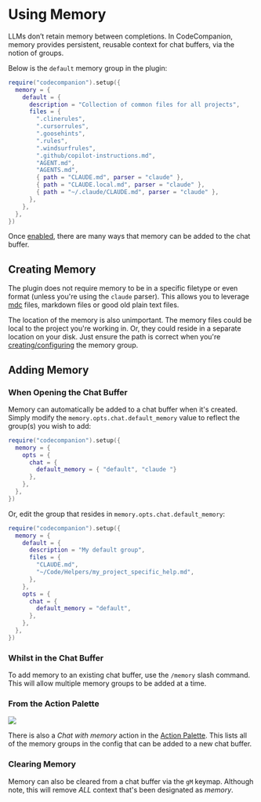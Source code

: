 # Using Memory

LLMs don’t retain memory between completions. In CodeCompanion, memory provides persistent, reusable context for chat buffers, via the notion of groups.

Below is the `default` memory group in the plugin:

```lua
require("codecompanion").setup({
  memory = {
    default = {
      description = "Collection of common files for all projects",
      files = {
        ".clinerules",
        ".cursorrules",
        ".goosehints",
        ".rules",
        ".windsurfrules",
        ".github/copilot-instructions.md",
        "AGENT.md",
        "AGENTS.md",
        { path = "CLAUDE.md", parser = "claude" },
        { path = "CLAUDE.local.md", parser = "claude" },
        { path = "~/.claude/CLAUDE.md", parser = "claude" },
      },
    },
  },
})
```

Once [enabled](/configuration/memory#enabling-memory), there are many ways that memory can be added to the chat buffer.

## Creating Memory

The plugin does not require memory to be in a specific filetype or even format (unless you're using the `claude` parser). This allows you to leverage [mdc](https://docs.cursor.com/en/context/rules#rule-anatomy) files, markdown files or good old plain text files.

The location of the memory is also unimportant. The memory files could be local to the project you're working in. Or, they could reside in a separate location on your disk. Just ensure the path is correct when you're [creating/configuring](/configuration/memory#working-with-groups) the memory group.

## Adding Memory

### When Opening the Chat Buffer

Memory can automatically be added to a chat buffer when it's created. Simply modify the `memory.opts.chat.default_memory` value to reflect the group(s) you wish to add:

```lua
require("codecompanion").setup({
  memory = {
    opts = {
      chat = {
        default_memory = { "default", "claude "}
      },
    },
  },
})
```

Or, edit the group that resides in `memory.opts.chat.default_memory`:

```lua
require("codecompanion").setup({
  memory = {
    default = {
      description = "My default group",
      files = {
        "CLAUDE.md",
        "~/Code/Helpers/my_project_specific_help.md",
      },
    },
    opts = {
      chat = {
        default_memory = "default",
      },
    },
  },
})
```

### Whilst in the Chat Buffer

To add memory to an existing chat buffer, use the `/memory` slash command. This will allow multiple memory groups to be added at a time.

### From the Action Palette

<img src="https://github.com/user-attachments/assets/09ecd976-ac8b-446f-bed3-a8122617eb79">

There is also a _Chat with memory_ action in the [Action Palette](/usage/action-palette). This lists all of the memory groups in the config that can be added to a new chat buffer.

### Clearing Memory

Memory can also be cleared from a chat buffer via the `gM` keymap. Although note, this will remove _ALL_ context that's been designated as _memory_.


